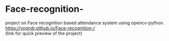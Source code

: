 # Face-recognition-
project on Face recognition based attendance system using opencv-python.
https://yogndr.github.io/Face-recognition-/   
(link for quick preview of the project)
